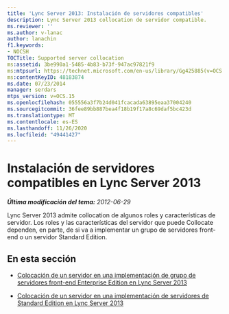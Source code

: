```yaml
---
title: 'Lync Server 2013: Instalación de servidores compatibles'
description: Lync Server 2013 collocation de servidor compatible.
ms.reviewer: ''
ms.author: v-lanac
author: lanachin
f1.keywords:
- NOCSH
TOCTitle: Supported server collocation
ms:assetid: 3be990a1-5485-4b83-b73f-947ac97821f9
ms:mtpsurl: https://technet.microsoft.com/en-us/library/Gg425885(v=OCS.15)
ms:contentKeyID: 48183874
ms.date: 07/23/2014
manager: serdars
mtps_version: v=OCS.15
ms.openlocfilehash: 055556a3f7b24d041fcacada63895eaa37004240
ms.sourcegitcommit: 36fee89bb887bea4f18b19f17a8c69daf5bc423d
ms.translationtype: MT
ms.contentlocale: es-ES
ms.lasthandoff: 11/26/2020
ms.locfileid: "49441427"
---
```

# <a name="supported-server-collocation-in-lync-server-2013"></a>Instalación de servidores compatibles en Lync Server 2013

<div data-xmlns="http://www.w3.org/1999/xhtml">

<div class="topic" data-xmlns="http://www.w3.org/1999/xhtml" data-msxsl="urn:schemas-microsoft-com:xslt" data-cs="https://msdn.microsoft.com/">

<div data-asp="https://msdn2.microsoft.com/asp">



</div>

<div id="mainSection">

<div id="mainBody">

<span> </span>

_**Última modificación del tema:** 2012-06-29_

Lync Server 2013 admite collocation de algunos roles y características de servidor. Los roles y las características del servidor que puede Collocate dependen, en parte, de si va a implementar un grupo de servidores front-end o un servidor Standard Edition.

<div>

## <a name="in-this-section"></a>En esta sección

  - [Colocación de un servidor en una implementación de grupo de servidores front-end Enterprise Edition en Lync Server 2013](lync-server-2013-server-collocation-in-an-enterprise-edition-front-end-pool-deployment.md)

  - [Colocación de un servidor en una implementación de servidores de Standard Edition en Lync Server 2013](lync-server-2013-server-collocation-in-a-standard-edition-server-deployment.md)

</div>

</div>

<span> </span>

</div>

</div>

</div>

